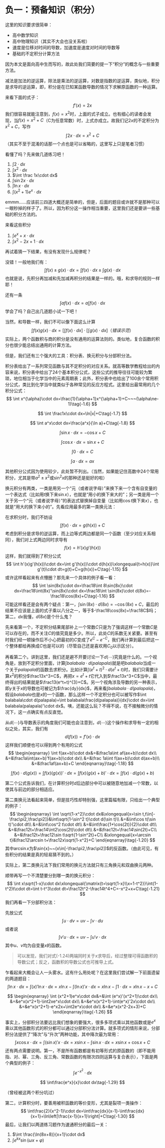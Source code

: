 # 负一：预备知识（积分）

这里的知识要求很简单：

- 高中数学知识
- 高中物理知识（其实不大会也没关系啦）
- 速度是位移对时间的导数，加速度是速度对时间的导数等
- 基础的不定积分计算方法

因为本文是面向高中生而写的，故此处我们简要的提一下“积分”的概念与一些重要方法。

减法是加法的逆运算，除法是乘法的逆运算，对数是指数的逆运算，类似地，积分是求导的逆运算，即，积分是在已知某函数导数的情况下求解原函数的一种运算。

来看下面的式子：
$$
f'(x)=2x\tag{-1.1}
$$
我们很容易就能注意到，$f(x)=x^2$时，上面的式子成立。也有细心的读者会发现，当$f(x)=x^2+C$（C为任意常数）时，上式亦成立。故我们记$2x$的不定积分为$x^2+C$，写作
$$
\int 2x\cdot dx=x^2+C\tag{-1.2}
$$
（其实不至于混淆的话那一个点也是可以省略的，这里写上只是笔者习惯）

看懂了吗？先来做几道练习吧！

1. $\int 2\cdot dx$
2. $\int x^2\cdot dx$
3. $\int \frac 1x\cdot dx$
4. $\int \sin{2x}\cdot dx$
5. $\int \ln{x}\cdot dx$
6. $\int (x^2+1)e^x\cdot dx$

emmm……应该前三四道大概还是简单的，但是，后面的题目或许就不是那种可以一眼秒掉的样子了。所以，因为积分这一操作相当重要，这里我们还是要讲一些基础的积分方法的。

来看这些积分

1. $\int e^x+x\cdot dx$
2. $\int x^2-2x+1\cdot dx$

再试着猜一下结果，有没有发现什么规律呢？

没错！一般地我们有：
$$
\int f(x)\pm g(x)\cdot dx=\int f(x)\cdot dx\pm\int g(x)\cdot dx\tag{-1.3}
$$
也就是说，先积分再加减和先加减再积分的结果是一样的。哦，和求导的规则一样耶！

还有一条
$$
\int af(x)\cdot dx=a\int f(x)\cdot dx\tag{-1,4}
$$
学会了吗？自己出几道题小试一下吧！

当然，和导数一样，我们不可以像下面这么计算
$$
\int f(x)g(x)\cdot dx=\left[\int f(x)\cdot dx\right]\cdot\left[\int g(x)\cdot dx\right]（错误示范）\tag{-1.5}
$$
实际上，两个函数积与商的积分是没有通用的运算法则的。类似地，复合函数的积分也很少能总结出通用的计算方法。

但是，我们还有三个强大的工具：积分表、换元积分与分部积分法。

积分表给出了一系列常见函数与其不定积分的对应关系。就高等数学教程给出的内容来说，积分表中给出了24个基本积分公式，这些公式的推导往往可能较为繁琐，地位相当于化学当中的元素周期表；此外，积分表中也给出了100余个常用积分公式，类比到化学当中就类似于各种常见的反应方程式。这里给出最常用的几个积分公式：
$$
\int x^{\alpha}\cdot dx=\frac{1}{\alpha+1}x^{\alpha+1}+C~~~(\alpha\ne-1)\tag{-1.6}
$$

$$
\int \frac1x\cdot dx=\ln|x|+C\tag{-1.7}
$$

$$
\int a^x\cdot dx=\frac{a^x}{\ln a}+C\tag{-1.8}
$$

$$
\int \sin{x}\cdot dx=-\cos{x}+C\tag{-1.9}
$$

$$
\int\cos{x}\cdot dx=\sin x+C\tag{-1.10}
$$

$$
\int 0\cdot dx=C\tag{-1.11}
$$

$$
\int a\cdot dx=ax\tag{-1.12}
$$

其他积分公式因为使用较少，此处暂不列出。（当然，如果能记住高数中24个常用积分，尤其是带$a^2\pm x^2$或$\sin^2x$的那种还是挺好的啦）

换元积分有两类，一类是用另一个“元（或者说字母）”来换下来一个含有自变量的一个表达式（比如用$t$换下来$\sin x$），也就是“用小的换下来大的”；另一类是用一个关于另一个“元（或者说字母）”的表达式替换掉自变量（比如用$\cos t$换下来$x$），也就是“用大的换下来小的”。先看应用最多的第一类换元法：

在求积分时，我们不妨设
$$
\int f(x)\cdot dx=g(h(x))+C\tag{-1.13}
$$
考虑到积分是求导的逆运算，而上边等式两边都是同一个函数（至少对应关系相同），我们对上式两边同时求导有
$$
f(x)=h'(x)g'(h(x))\tag{-1.14}
$$
这样，我们就得到了积分公式
$$
\int h'(x)g'(h(x))\cdot dx=\int g'(h(x))\cdot d(h(x))\xlongequal{t=h(x)}\int g'(t)\cdot dt=g(t)+C=g(h(x))+C\tag{-1.15}
$$
或许这样看起来有点懵圈？那先来一个具体的例子看一看：
$$
\int \sin(8x)\cdot dx=\frac18\int 8\sin{8x}\cdot dx=\frac18\int(8x)'\sin(8x)\cdot dx=\frac18\int \sin(8x)\cdot d(8x)=-\frac18\cos(8x)+C\tag{-1.16}
$$
可能这样看还是会有两个疑点：第一，$\int \sin(8x)\cdot d(8x)=-\cos(8x)+C$，最后的结果不应该是上面的式子乘以八分之一，等于$-\frac18\cos(8x)+\frac18C$吗；第二，$dx$我懂，$d(8x)$是个什么鬼？

先来看第一个，不定积分结果尾部补上一个常数$C$只是为了强调这样一个常数$C$是可以存在的，而不关注$C$的值究竟是多少。所以，此处$C$的系数无关紧要。甚至有时我们经一顿操作后不小心把最初的$C$变成了$e^C-e^{-C}$，我们再计算到最后把这一个整体都给再换成$C$也是可以的（尽管自己还是喜欢用$C_0$以示区分）。

再看第二个。讲到这里，我们还是避不开要讨论一下$d(\cdots)$究竟是什么的。一个视角是，放到不定积分里面，计算$\int balabala\cdot d(palapala)$就是吧$balabala$当成一个关于$palapala$的函数去求积分。比如计算$\int(e^t+t)^2\cdot d(e^t+t)$时，我们只需要计算$x^2$的积分$\frac13x^3+C$，再把$x=e^t+t$它代入到$\frac13x^3+C$当中，最终得出的结果就是$\frac13(e^t+t)^{3}+C$。另一个视角涉及导数的另一种表示，即$y$关于$x$的导数也可被记为$\frac{dy}{dx}$，再来看$\int balabala\cdot d(palapala)$，假设$balabala$也是$x$的一个函数，那么这样一个不定积分也可以被写作$\int balabala\cdot d(palapala)=\int balabala\frac{d(palapala)}{dx}\cdot dx=\int balabala(palapala)'\cdot dx$。咦，还能这么玩？不得不说，在不接触微分的情况下，这一点确实有点反直觉。

从$d(\cdots)$与导数表示的角度我们可能也会注意到，$d(\cdots)$这个操作和求导有一定的相似之处，其实，我们有
$$
d(f(x))=f'(x)\cdot dx\tag{-1.17}
$$
这样我们顺便也可以得到两个有用的公式
$$
\begin{eqnarray}
\int f(ax+b)\cdot dx&=&\frac1a\int af(ax+b)\cdot dx\\
&=&\frac1a\int(ax+b)'f(ax+b)\cdot dx\\
&=&\frac 1a\int f(ax+b)\cdot d(ax+b)\\
&=&\frac1af(ax+b)+C
\end{eqnarray}\tag{-1.18}
$$

$$
\int f(x)\cdot d(g(x))=\int f(x)(g(x))'\cdot dx=\int f(x)(g(x)+b)'\cdot dx=\int f(x)\cdot d(g(x)+b)\tag{-1.19}
$$

第二个公式告诉我们，在计算积分时$d$后边部分中可以被随意地加减一个常数，以使其与前边的部分相适应。

第二类换元法看起来简单，但是技巧性却特别强，这里篇幅有限，只给出一个典型的例子：
$$
\begin{eqnarray}
\int \sqrt{1-x^2}\cdot dx&\xlongequal{x=\sin t,t\in[-\frac\pi2,\frac\pi2]}&\int\sqrt{1-\sin^2 t}\cdot d(\sin t)\\
&=&\int\cos t(\sin t)'\cdot dt\\
&=&\int\cos^2 t\cdot dt\\
&=&\int\frac{1+\cos(2t)}{2}\cdot dt\\
&=&\frac12t+\frac14\int2\cos(2t)\cdot dt\\
&=&\frac12t+\frac14\sin(2t)+C\\
&=&\frac12t+\frac12\sin t\sqrt{1-\sin^2t}+C\\
&\xlongequal{x=\arcsin t}&\frac12\arcsin t+\frac12x\sqrt{1-x^2}+C
\end{eqnarray}\tag{-1.20}
$$
其中$\arcsin x$为$\sin{x}~~(x\in[-\frac\pi2,\frac\pi2])$的反函数。（由此可见，有些积分的结果是真的轻易猜不到的。）

实际上，第二类换元法下我们常用的换元方法就只有三角换元和双曲换元两种。

顺带再写一个不清楚要分到哪一类的换元积分：
$$
\int x\sqrt{1-x}\cdot dx\xlongequal{\matrix{t=\sqrt{1-x}\\x=1-t^2}}\int(1-t^2)t\cdot dt=\int t-t^3\cdot dt=\frac12t^2-\frac14t^4+C=-x^2+x+C\tag{-1.21}
$$
我们再看一下分部积分法：

先放公式
$$
\int{u\cdot dv}=uv-\int v\cdot du\tag{-1.22}
$$
或者说
$$
\int v'u\cdot dx=uv-\int u'v\cdot dx\tag{-1.24}
$$
其中$u$、$v$均为自变量$x$的函数。

> 可以发现，我们对式(-1.24)两端同时关于$x$求导后，经过整理可得函数积的导数公式；反之，函数积的导数公式也可推导上式。

乍看起来大概会让人一头雾水。这有什么用处呢？在这里我们尝试解一下前面遗留的两道题目：
$$
\int \ln x\cdot dx=\int(x)'\ln x\cdot dx=x\ln x-\int (\ln x)'x\cdot dx=x\ln x-\int 1\cdot dx=x\ln x-x+C\tag{-1.25}
$$

$$
\begin{eqnarray}
\int (x^2+1)e^x\cdot dx&=&\int (e^x)'(x^2+1)\cdot dx\\
&=&e^x(x^2+1)-\int2xe^x\cdot dx\\
&=&e^x(x^2+1)-\int(e^x)'2x\cdot dx\\
&=&e^x(x^2+1)-e^x2x+\int2e^x\cdot dx\\
&=&e^x(x^2-2x+3)+C
\end{eqnarray}\tag{-1.26}
$$

事实上，分部积分法要远比我们想象的要强大，很多多项式乘以其他函数或是$e^x$乘以其他函数形式的积分都可以通过分部积分法计算。就多项式的情形来说，分部积分法提供了“降次”与“升次”两种功能，其中降次最为常用：
$$
\int x\cos x\cdot dx=\int(\sin x)'x\cdot dx=x\sin x-\int \sin{x}\cdot dx=x\sin x+\cos x+C\tag{-1.27}
$$
还有两点需要说明。第一，不是所有函数都是有初等形式的原函数的（即不能用指、对、幂、三角、反三角、常数函数的有限次四则运算与复合表示），下面是两个典型的例子：
$$
\int e^{-x^2}\cdot dx\tag{-1.28}
$$

$$
\int\frac{e^x}{x}\cdot dx\tag{-1.29}
$$

（曾经被这两个积分坑过）

第二，计算积分时，要善用被积函数的等价变形，尤其是裂项一类操作：
$$
\int\frac{2}{x^2-1}\cdot dx=\int\frac{dx}{x-1}-\int\frac{dx}{x+1}=\ln\left|\frac{x-1}{x+1}\right|+C\tag{-1.30}
$$
最后，让我们以两道练习题作为速通积分的最后一关：

1. $\int \frac{\ln(8x+8)}{x+1}\cdot dx$
2. $\int e^{kx}\sin(\omega x+\varphi)$